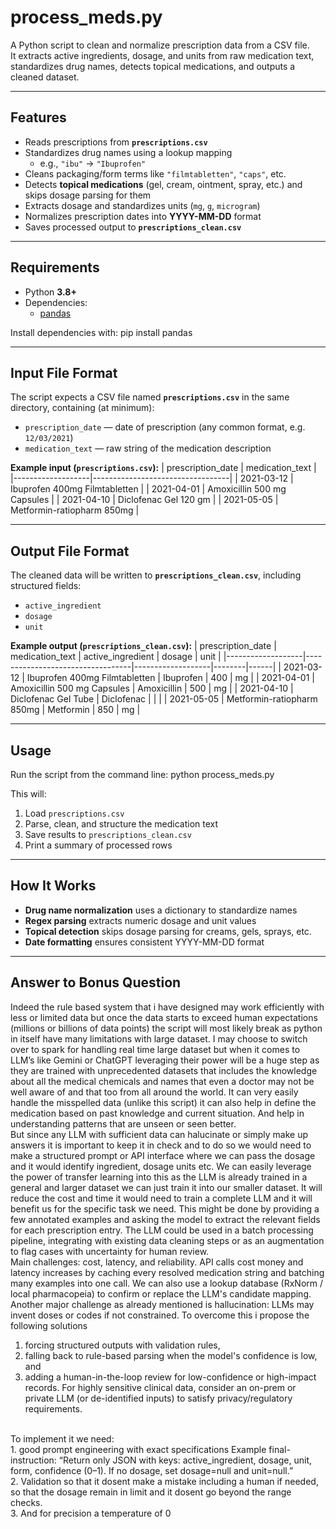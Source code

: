 # process_meds.py

A Python script to clean and normalize prescription data from a CSV file.  
It extracts active ingredients, dosage, and units from raw medication text, standardizes drug names, detects topical medications, and outputs a cleaned dataset.

---

## Features

- Reads prescriptions from **`prescriptions.csv`**
- Standardizes drug names using a lookup mapping  
  - e.g., `"ibu"` → `"Ibuprofen"`
- Cleans packaging/form terms like `"filmtabletten"`, `"caps"`, etc.
- Detects **topical medications** (gel, cream, ointment, spray, etc.) and skips dosage parsing for them
- Extracts dosage and standardizes units (`mg`, `g`, `microgram`)
- Normalizes prescription dates into **YYYY-MM-DD** format
- Saves processed output to **`prescriptions_clean.csv`**

---

## Requirements

- Python **3.8+**
- Dependencies:
  - [pandas](https://pandas.pydata.org)

Install dependencies with: pip install pandas


---

## Input File Format

The script expects a CSV file named **`prescriptions.csv`** in the same directory, containing (at minimum):

- `prescription_date` — date of prescription (any common format, e.g. `12/03/2021`)
- `medication_text` — raw string of the medication description

**Example input (`prescriptions.csv`):**
| prescription_date | medication_text                  |
|-------------------|----------------------------------|
| 2021-03-12        | Ibuprofen 400mg Filmtabletten    |
| 2021-04-01        | Amoxicillin 500 mg Capsules      |
| 2021-04-10        | Diclofenac Gel 120 gm            |
| 2021-05-05        | Metformin-ratiopharm 850mg       |




---

## Output File Format

The cleaned data will be written to **`prescriptions_clean.csv`**, including structured fields:

- `active_ingredient`
- `dosage`
- `unit`

**Example output (`prescriptions_clean.csv`):**
| prescription_date | medication_text                  | active_ingredient | dosage | unit |
|-------------------|----------------------------------|-------------------|--------|------|
| 2021-03-12        | Ibuprofen 400mg Filmtabletten    | Ibuprofen         | 400    | mg   |
| 2021-04-01        | Amoxicillin 500 mg Capsules      | Amoxicillin       | 500    | mg   |
| 2021-04-10        | Diclofenac Gel Tube              | Diclofenac        |        |      |
| 2021-05-05        | Metformin-ratiopharm 850mg       | Metformin         | 850    | mg   |




---

## Usage

Run the script from the command line: python process_meds.py


This will:
1. Load `prescriptions.csv`
2. Parse, clean, and structure the medication text
3. Save results to `prescriptions_clean.csv`
4. Print a summary of processed rows

---

## How It Works

- **Drug name normalization** uses a dictionary to standardize names  
- **Regex parsing** extracts numeric dosage and unit values  
- **Topical detection** skips dosage parsing for creams, gels, sprays, etc.  
- **Date formatting** ensures consistent YYYY-MM-DD format  

---



## Answer to Bonus Question 
Indeed the rule based system that i have designed may work efficiently with less or limited data but once the data starts to exceed human expectations (millions or billions of data points) the script will most likely break as python in itself have many limitations with large dataset. I may choose to switch over to spark for handling real time large dataset but when it comes to LLM’s like Gemini or ChatGPT leveraging their power will be a huge step as they are trained with unprecedented datasets that includes the knowledge about all the medical chemicals and names that even a doctor may not be well aware of and that too from all around the world. It can very easily handle the misspelled data (unlike this script) it can also help in define the medication based on past knowledge and current situation. And help in understanding patterns that are unseen or seen better. 
<br>
But since any LLM with sufficient data can halucinate or simply make up answers it is important to keep it in check and to do so we would need to make a structured prompt or API interface where we can pass the dosage and it would identify ingredient, dosage units etc. We can easily leverage the power of transfer learning into this as the LLM is already trained in a general and larger dataset we can just train it into our smaller dataset. It will reduce the cost and time it would need to train a complete LLM and it will benefit us for the specific task we need. This might be done by providing a few annotated examples and asking the model to extract the relevant fields for each prescription entry. The LLM could be used in a batch processing pipeline, integrating with existing data cleaning steps or as an augmentation to flag cases with uncertainty for human review.
<br>
Main challenges: cost, latency, and reliability. API calls cost money and latency increases by caching every resolved medication string and batching many examples into one call. We can also use a lookup database (RxNorm / local pharmacopeia) to confirm or replace the LLM's candidate mapping. Another major challenge as already mentioned  is hallucination: LLMs may invent doses or codes if not constrained. To overcome this i propose the following solutions
1. forcing structured outputs with validation rules, 
2. falling back to rule-based parsing when the model's confidence is low, and 
3. adding a human-in-the-loop review for low-confidence or high-impact records. For highly sensitive clinical data, consider an on-prem or private LLM (or de-identified inputs) to satisfy privacy/regulatory requirements.

<br>
To implement it we need:
<br>
1. good prompt engineering with exact specifications  Example final-instruction: “Return only JSON with keys: active_ingredient, dosage, unit, form, confidence (0–1). If no dosage, set dosage=null and unit=null.” <br>
2. Validation so that it dosent make a mistake including a human if needed, so that the dosage remain in limit and it dosent go beyond the range checks.<br>
3. And for precision a temperature of 0




